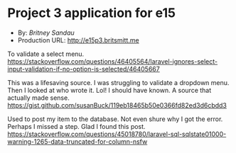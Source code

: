 # Project 3 application for e15
+ By: *Britney Sandau*
+ Production URL: <http://e15p3.britsmitt.me>

To validate a select menu.
https://stackoverflow.com/questions/46405564/laravel-ignores-select-input-validation-if-no-option-is-selected/46405667

This was a lifesaving source. I was struggling to validate a dropdown menu. Then I looked at who wrote it. Lol! I should have known. A source that actually made sense.
https://gist.github.com/susanBuck/119eb18465b50e0366fd82ed3d6cbdd3

Used to post my item to the database. Not even shure why I got the error. Perhaps I missed a step. Glad I found this post. 
https://stackoverflow.com/questions/45018780/laravel-sql-sqlstate01000-warning-1265-data-truncated-for-column-nsfw